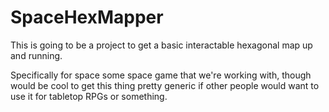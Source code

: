 # SpaceHexMapper
This is going to be a project to get a basic interactable hexagonal map up and running.

Specifically for space some space game that we're working with, though would be cool to get this thing pretty generic if other people would want to use it for tabletop RPGs or something.

